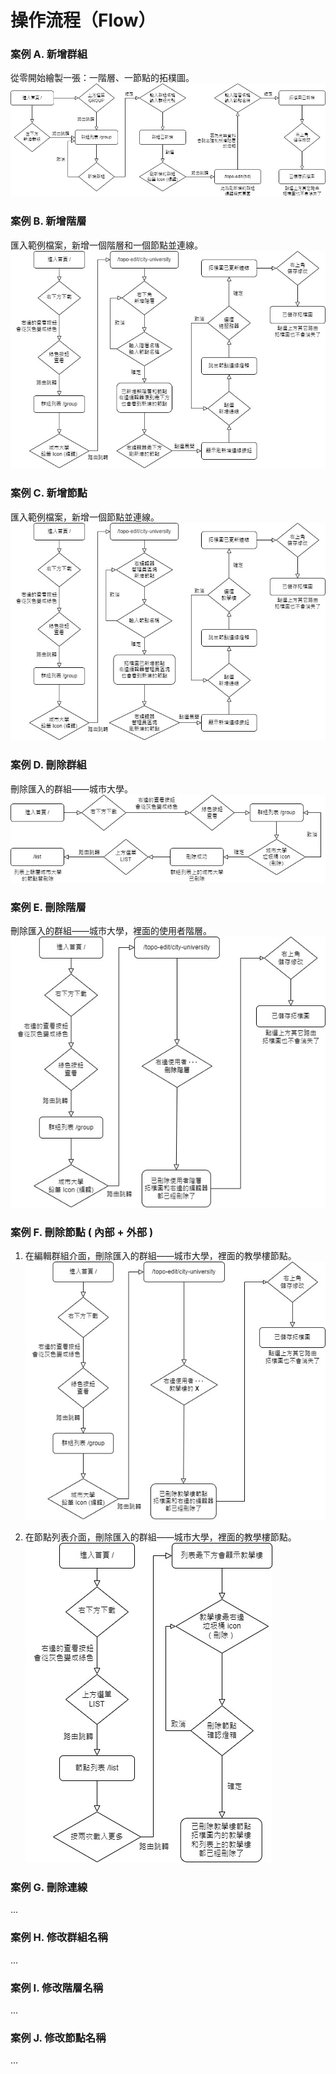 
# 操作流程（Flow）

### 案例 A. 新增群組
從零開始繪製一張：一階層、一節點的拓樸圖。<br />
![add-group](https://raw.githubusercontent.com/a131381568/topological-map/main/doc/flow/01-add-group.png)
<!--
1. 進入首頁。
2. 點選下方的左邊的**新增群組**，或點選上方選單的**GROUP**，都能到達路由`/group`。
3. 點選**新增群組**。
4. 輸入**群組名稱**和**群組代號**，點選**確定**，能夠看到列表已新增一個群組。
5. 點選剛新增的項目**編輯**的鉛筆 Icon。
6. 路由已跳到此群組的編輯模式頁面`/topo-edit/{tid}`，因為尚無資料，會跳出強制新增階層的燈箱，輸入**階層名稱**和**節點名稱**後，點選確定。
7. 最後按右上角的**儲存修改**，就能夠儲存此拓樸圖了。
-->

### 案例 B. 新增階層
匯入範例檔案，新增一個階層和一個節點並連線。<br />
![add-floor](https://raw.githubusercontent.com/a131381568/topological-map/main/doc/flow/02-add-floor.png)
<!-- 1. 進入首頁。
2. 點選右邊的**下載**，下載完後，右邊的查看按鈕會從灰色變成綠色。
3. 點選綠色按鈕的**查看**。
4. 路由會跳到`/group`，點選項目為城市大學的**鉛筆按鈕** ( 編輯 )。
5. 會看到一個畫好的四階層連線拓樸圖，在右下角點選**新增階層**。
6. 輸入**階層名稱**和**節點名稱**後按確定，右邊控制台最下面會出現已新增的階層和節點，點選已新增的節點後會展開連線設定，點選**新增連線**。
7. 跳出選擇連線的燈箱， 展開清單後，選擇**總服務器**後，按確定，拓樸圖就會刷新。
8. 最後按右上角的**儲存修改**，就能夠儲存此拓樸圖了。 -->

### 案例 C. 新增節點
匯入範例檔案，新增一個節點並連線。<br />
![add-node](https://raw.githubusercontent.com/a131381568/topological-map/main/doc/flow/03-add-node.png)
<!-- 1. 進入首頁。
2. 點選右邊的**下載**，下載完後，右邊的查看按鈕會從灰色變成綠色。
3. 點選綠色按鈕的**查看**。
4. 路由會跳到`/group`，點選項目為城市大學的**鉛筆按鈕** ( 編輯 )。
5. 會看到一個畫好的四階層連線拓樸圖，在右邊**管理員**的區塊，點選**新增節點**。
6. 輸入**節點名稱**後按確定，**管理員**區塊下方會出現已新增的節點，點選後會展開連線設定，點選**新增連線**。
7. 跳出選擇連線的燈箱， 展開清單後，選擇**教學樓**後，按確定，拓樸圖就會刷新。
8. 最後按右上角的**儲存修改**，就能夠儲存此拓樸圖了。 -->

### 案例 D. 刪除群組
刪除匯入的群組——城市大學。<br />
![remove-group](https://raw.githubusercontent.com/a131381568/topological-map/main/doc/flow/04-remove-group.png)
<!-- 1. 進入首頁。
2. 點選右邊的**下載**，下載完後，右邊的查看按鈕會從灰色變成綠色。
3. 點選綠色按鈕的**查看**。
4. 路由會跳到`/group`，點選項目為城市大學的**垃圾桶按鈕** ( 刪除 )。
5. 跳出確定燈箱，點選確定，群組的**城市大學**就成功刪除了。
6. 點選上方選單的**LIST**，跳到路由`/list`，此節點列表內隸屬城市大學的都已經被刪除了。 -->

### 案例 E. 刪除階層
刪除匯入的群組——城市大學，裡面的使用者階層。<br />
![remove-floor](https://raw.githubusercontent.com/a131381568/topological-map/main/doc/flow/05-remove-floor.jpg)

### 案例 F. 刪除節點 ( 內部 + 外部 )
1. 在編輯群組介面，刪除匯入的群組——城市大學，裡面的教學樓節點。
![remove-node-inner](https://raw.githubusercontent.com/a131381568/topological-map/main/doc/flow/06-1-remove-node-inner.jpg)

2. 在節點列表介面，刪除匯入的群組——城市大學，裡面的教學樓節點。
![remove-node-outer](https://raw.githubusercontent.com/a131381568/topological-map/main/doc/flow/06-2-remove-node-outer.jpg)

### 案例 G. 刪除連線
...

### 案例 H. 修改群組名稱
...

### 案例 I. 修改階層名稱
...

### 案例 J. 修改節點名稱
...